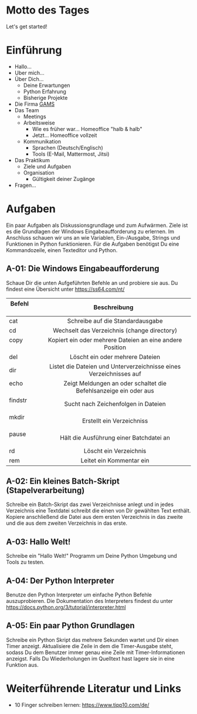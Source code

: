 # Motto des Tages

Let's get started!

# Einführung

- Hallo...
- Uber mich...
- Über Dich...
  - Deine Erwartungen
  - Python Erfahrung
  - Bisherige Projekte
- Die Firma [GAMS](https://www.gams.com/)
- Das Team
  - Meetings
  - Arbeitsweise
    - Wie es früher war... Homeoffice "halb & halb"
    - Jetzt... Homeoffice vollzeit
  - Kommunikation
    - Sprachen (Deutsch/Englisch)
    - Tools (E-Mail, Mattermost, Jitsi)
- Das Praktikum
  - Ziele und Aufgaben
  - Organisation
    - Gültigkeit deiner Zugänge
- Fragen...

# Aufgaben

Ein paar Aufgaben als Diskussionsgrundlage und zum Aufwärmen. Ziele ist es die Grundlagen der Windows Eingabeaufforderung zu erlernen. Im Anschluss schauen wir uns an wie Variablen, Ein-/Ausgabe, Strings und Funktionen in Python funktionieren. Für die Aufgaben benötigst Du eine Kommandozeile, einen Texteditor und Python.

## A-01: Die Windows Eingabeaufforderung

Schaue Dir die unten Aufgeführten Befehle an und probiere sie aus. Du findest eine Übersicht unter https://ss64.com/nt/

| Befehl        | Beschreibung   |
| ------------- |:-------------:|
| cat           | Schreibe auf die Standardausgabe |
| cd            | Wechselt das Verzeichnis (change directory) |
| copy          | Kopiert ein oder mehrere Dateien an eine andere Position |
| del           | Löscht ein oder mehrere Dateien |
| dir           | Listet die Dateien und Unterverzeichnisse eines Verzeichnisses auf |
| echo          | Zeigt Meldungen an oder schaltet die Befehlsanzeige ein oder aus |
| findstr       | Sucht nach Zeichenfolgen in Dateien |
| mkdir         | Erstellt ein Verzeichniss |
| pause         | Hält die Ausführung einer Batchdatei an |
| rd            | Löscht ein Verzeichnis |
| rem           | Leitet ein Kommentar ein |

## A-02: Ein kleines Batch-Skript (Stapelverarbeitung)

Schreibe ein Batch-Skript das zwei Verzeichnisse anlegt und in jedes Verzeichnis eine Textdatei schreibt die einen von Dir gewählten Text enthält. Kopiere anschließend die Datei aus dem ersten Verzeichnis in das zweite und die aus dem zweiten Verzeichnis in das erste.

## A-03: Hallo Welt!

Schreibe ein "Hallo Welt!" Programm um Deine Python Umgebung und Tools zu testen.

## A-04: Der Python Interpreter

Benutze den Python Interpreter um einfache Python Befehle auszuprobieren. Die Dokumentation des Interpreters findest du unter https://docs.python.org/3/tutorial/interpreter.html

## A-05: Ein paar Python Grundlagen

Schreibe ein Python Skript das mehrere Sekunden wartet und Dir einen Timer anzeigt. Aktualisiere die Zeile in dem die Timer-Ausgabe steht, sodass Du dem Benutzer immer genau eine Zeile mit Timer-Informationen anzeigst. Falls Du Wiederholungen im Quelltext hast lagere sie in eine Funktion aus.

# Weiterführende Literatur und Links

- 10 Finger schreiben lernen: https://www.tipp10.com/de/
